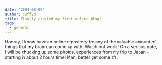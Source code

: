 ```yaml
---
date: '2004-08-09'
author: duffyd
title: Finally created my first online blog!
tags:
  - general
---
```


Hooray, I know have an online repository for any of the valuable amount of things that my brain can come up with. Watch out world! On a serious note, I will be chucking up some photos, experiences from my trip to Japan - starting in about 2 hours time! Man, better get some z’s.

